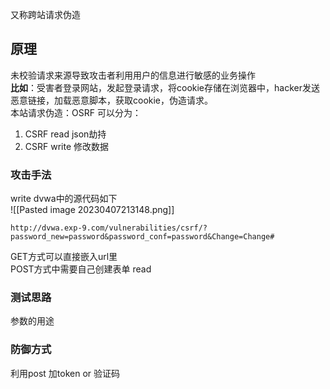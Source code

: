 又称跨站请求伪造  
## 原理
未校验请求来源导致攻击者利用用户的信息进行敏感的业务操作  
**比如**：受害者登录网站，发起登录请求，将cookie存储在浏览器中，hacker发送恶意链接，加载恶意脚本，获取cookie，伪造请求。  
本站请求伪造：OSRF
可以分为：  
1. CSRF read  json劫持
2. CSRF write  修改数据  
### 攻击手法    
write
dvwa中的源代码如下  
![[Pasted image 20230407213148.png]]
```
http://dvwa.exp-9.com/vulnerabilities/csrf/?password_new=password&password_conf=password&Change=Change#
```
GET方式可以直接嵌入url里  
POST方式中需要自己创建表单
read  
### 测试思路
参数的用途  
### 防御方式
利用post 加token or 验证码
